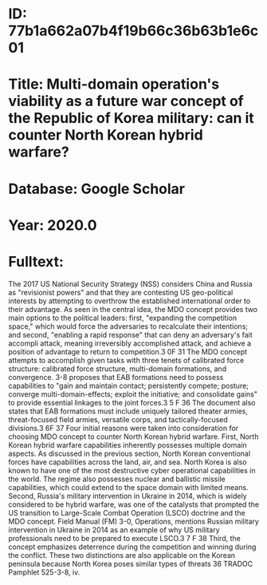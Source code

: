 # ID: 77b1a662a07b4f19b66c36b63b1e6c01
# Title: Multi-domain operation's viability as a future war concept of the Republic of Korea military: can it counter North Korean hybrid warfare?
# Database: Google Scholar
# Year: 2020.0
# Fulltext:
The 2017 US National Security Strategy (NSS) considers China and Russia as "revisionist powers" and that they are contesting US geo-political interests by attempting to overthrow the established international order to their advantage.
As seen in the central idea, the MDO concept provides two main options to the political leaders: first, "expanding the competition space," which would force the adversaries to recalculate their intentions; and second, "enabling a rapid response" that can deny an adversary's fait accompli attack, meaning irreversibly accomplished attack, and achieve a position of advantage to return to competition.3 0F 31 The MDO concept attempts to accomplish given tasks with three tenets of calibrated force structure: calibrated force structure, multi-domain formations, and convergence.
 3-8 proposes that EAB formations need to possess capabilities to "gain and maintain contact; persistently compete; posture; converge multi-domain-effects; exploit the initiative; and consolidate gains" to provide essential linkages to the joint forces.3 5 F 36 The document also states that EAB formations must include uniquely tailored theater armies, threat-focused field armies, versatile corps, and tactically-focused divisions.3 6F 37 Four initial reasons were taken into consideration for choosing MDO concept to counter North Korean hybrid warfare.
First, North Korean hybrid warfare capabilities inherently possesses multiple domain aspects.
As discussed in the previous section, North Korean conventional forces have capabilities across the land, air, and sea.
North Korea is also known to have one of the most destructive cyber operational capabilities in the world.
The regime also possesses nuclear and ballistic missile capabilities, which could extend to the space domain with limited means.
Second, Russia's military intervention in Ukraine in 2014, which is widely considered to be hybrid warfare, was one of the catalysts that prompted the US transition to Large-Scale Combat Operation (LSCO) doctrine and the MDO concept.
Field Manual (FM) 3-0, Operations, mentions Russian military intervention in Ukraine in 2014 as an example of why US military professionals need to be prepared to execute LSCO.3 7 F 38 Third, the concept emphasizes deterrence during the competition and winning during the conflict.
These two distinctions are also applicable on the Korean peninsula because North Korea poses similar types of threats 36 TRADOC Pamphlet 525-3-8, iv.